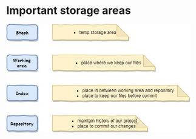 # Important storage areas

![alt text](https://github.com/polganesh/my-notes/blob/master/images/git-storage-area.jpg "Logo Title Text 1")


